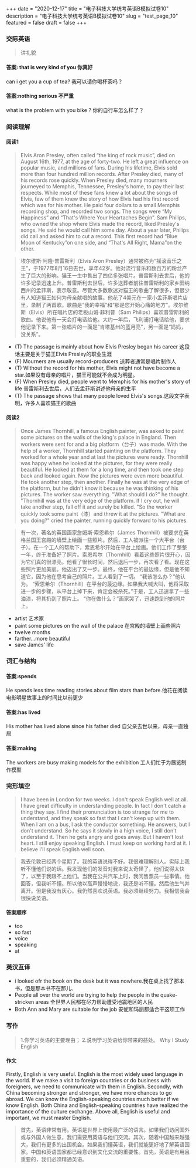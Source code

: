 +++
date = "2020-12-17"
title = "电子科技大学统考英语B模拟试卷10"
description = "电子科技大学统考英语B模拟试卷10"
slug = "test_page_10"
featured = false
draft = false 
+++

### 交际英语
> 讲礼貌
#### 答案: that is very kind of you 你真好
can i get you a cup of tea? 我可以请你喝杯茶吗？
#### 答案:nothing serious  不严重
what is the problem with you bike ? 你的自行车怎么样了？


### 阅读理解

#### 阅读1
> Elvis Aron Presley, often called “the king of rock music”, died on August 16th, 1977, at the age of forty-two. He left a great influence on popular music, and millions of fans. During his lifetime, Elvis sold more than four hundred million records. After Presley died, many of his records rose quickly. When Presley died, many mourners journeyed to Memphis, Tennessee, Presley's home, to pay their last respects. While most of these fans knew a lot about the songs of Elvis, few of them knew the story of how Elvis had his first record which was for his mother. He paid four dollars to a small Memphis recording shop, and recorded two songs. The songs were “My Happiness” and “That's Where Your Heartaches Begin”. Sam Philips, who owned the shop where Elvis made the record, liked Presley's songs. He said he would call him some day. About a year later, Philips did call and asked him to cut a record. This first record had “Blue Moon of Kentucky”on one side, and “That's All Right, Mama”on the other.

> 埃尔维斯·阿隆·普雷斯利（Elvis Aron Presley）通常被称为“摇滚音乐之王”，于1977年8月16日去世，享年42岁。他对流行音乐和数百万的粉丝产生了巨大的影响。猫王一生中售出了四亿多张唱片。普雷斯利去世后，他的许多记录迅速上升。普雷斯利去世后，许多送葬者前往普雷斯利的家乡田纳西州的孟菲斯，表示敬意。尽管大多数歌迷对猫王的歌曲了解很多，但很少有人知道猫王如何为母亲献唱的故事。他花了4美元在一家小孟菲斯唱片店里，录制了两首歌。歌曲是“我的幸福”和“那是您开始心痛的地方”。埃尔维斯（Elvis）所在唱片店的老板山姆·菲利普（Sam Philips）喜欢普雷斯利的歌曲。他说他有一天会打电话给他。大约一年后，飞利浦打电话给他，要求他记录下来。第一张唱片的一面是“肯塔基州的蓝月亮”，另一面是“妈妈，没关系”。
* (T) The passage is mainly about how Elvis Presley began his career 这段话主要是关于猫王Elvis Presley的职业生涯
* (F) Mourners are usually record-producers 送葬者通常是唱片制作人
* (T) Without the record for his mother, Elvis might not have become a star.如果没有母亲的唱片，猫王可能就不会成为明星。
* (F) When Presley died, people went to Memphis for his mother's story of life 普雷斯利去世后，人们去孟菲斯讲述他母亲的生平
* (T) The passage shows that many people loved Elvis's songs.这段文字表明，许多人喜欢猫王的歌曲
#### 阅读2
> Once James Thornhill, a famous English painter, was asked to paint some pictures on the walls of the king's palace in England.
  Then workers were sent for and a big platform（台子）was made.
  With the help of a worker, Thornhill started painting on the platform. They worked for a whole year and at last the pictures were ready.
  Thornhill was happy when he looked at the pictures, for they were really beautiful. He looked at them for a long time, and then took one step back and looked again. Now the pictures were even more beautiful. He took another step, then another. Finally he was at the very edge of the platform, but he didn't know it because he was thinking of his pictures.
  The worker saw everything. "What should I do?" he thought. "Thornhill was at the very edge of the platform. If I cry out, he will take another step, fall off it and surely be killed. "So the worker quickly took some paint（漆）and threw it at the pictures.
  "What are you doing?" cried the painter, running quickly forward to his pictures.

> 有一次，著名的英国画家詹姆斯·索恩希尔（James Thornhill）被要求在英格兰国王宫殿的墙壁上绘画一些照片。然后，工人被派往一个大平台（台子）。在一个工人的帮助下，索恩希尔开始在平台上绘画。他们工作了整整一年，终于准备好了照片。索恩希尔（Thornhill）看着这些照片很开心，因为它们真的很漂亮。他看了很长时间，然后退后一步，再次看了看。现在这些照片更加美丽。他迈出了又一步。最终，他在平台的最边缘，但是他不知道它，因为他在思考自己的照片。工人看到了一切。 “我该怎么办？”他认为。 “索恩希尔（Thornhill）在平台的最边缘。如果我大喊大叫，他将采取进一步的步骤，从平台上掉下来，肯定会被杀死。”于是，工人迅速拿了一些油漆，将其扔到了照片上。 “你在做什么？”画家哭了，迅速跑到他的照片上。

* artist 艺术家
* paint some pictures on the wall of the palace 在宫殿的墙壁上画些照片
* twelve months 
* farther…more beautiful
* save James' life


### 词汇与结构
#### 答案:spends
He spends  less time reading stories about film stars than before.他花在阅读电影明星故事上的时间比以前更少
#### 答案:has lived
His mother has lived alone since his father died 自父亲去世以来，母亲一直独居
#### 答案:making
The workers are busy making models for the exhibition  工人们忙于为展览制作模型

### 完形填空
> I have been in London for two weeks. I don't speak English well at all. I have great difficulty in understanding people. In fact I don't catch a thing they say. I find their pronunciation is too strange for me to understand, and they speak so fast that I can't keep up with them. When I am on a bus, I ask the conductor something. He answers, but I don't understand. So he says it slowly in a high voice, I still don't understand it. Then he gets angry and goes away.
  But I haven't lost heart. I still enjoy speaking English. I must keep on working hard at it. I believe I'll speak English well soon.

> 我去伦敦已经两个星期了。我的英语说得不好。我很难理解别人。实际上我听不懂他们说的话。我发现他们的发音对我来说太奇怪了，他们说得太快了，以至于我跟不上他们。当我在公共汽车上时，我问售票员一些事情。他回答，但我听不懂。所以他以高声慢慢地说，我还是听不懂。然后他生气并离开。但是我没有灰心。我仍然喜欢说英语。我必须继续努力。我相信我会很快说英语。
#### 答案顺序
* too
* so fast
* voice
* speaking
* at
### 英汉互译
* i looked ofr the book on the desk but it was nowhere.我在桌上找了那本书，但是那本书不在那儿、
* People all over the world are trying to help the people in the quake-stricken areas 全世界人民都在尽力帮助遭受地震地区的人民
* Both Ann and Mary are suitable for the job 安妮和玛丽都适合干这项工作


### 写作 
> 1.你学习英语的主要理由；
  2.说明学习英语给你带来的益处。
  Why I Study English
#### 作文
Firstly, English is very useful. English is the most widely used language in the world. If we make a visit to foreign countries or do business with foreigners, we need to communicate with them in English. Secondly, with China becoming stronger and stronger, we have more chances to go abroad. We can know the English-speaking countries much better if we know English. Both China and English-speaking countries have realized the importance of the culture exchange. Above all, English is useful and important, we must master English.

> 首先，英语非常有用。英语是世界上使用最广泛的语言。如果我们访问国外或与外国人做生意，我们需要用英语与他们交流。其次，随着中国越来越强大，我们有更多的出国机会。如果我们懂英语，我们就能更好地了解英语国家。中国和英语国家都已经意识到文化交流的重要性。首先，英语是有用且重要的，我们必须精通英语。